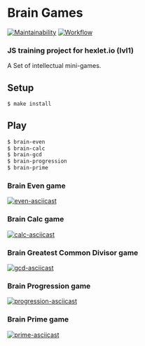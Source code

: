 # Brain Games 
[![Maintainability](https://api.codeclimate.com/v1/badges/596d7302d0fa53f61ae1/maintainability)](https://codeclimate.com/github/timursus/frontend-project-lvl1/maintainability)
[![Workflow](https://github.com/timursus/frontend-project-lvl1/workflows/Node%20CI/badge.svg)](https://github.com/timursus/frontend-project-lvl1/actions)

### JS training project for hexlet.io (lvl1)

A Set of intellectual mini-games.

## Setup

```sh
$ make install
```

## Play

```sh
$ brain-even
$ brain-calc
$ brain-gcd
$ brain-progression
$ brain-prime
```

### Brain Even game
[![even-asciicast](https://asciinema.org/a/J1tUXXVE58NfQytKvSNUhJTEv.svg)](https://asciinema.org/a/J1tUXXVE58NfQytKvSNUhJTEv)

### Brain Calc game
[![calc-asciicast](https://asciinema.org/a/hcyhwNRCgUZPk1cEquO13Iu1G.svg)](https://asciinema.org/a/hcyhwNRCgUZPk1cEquO13Iu1G)

### Brain Greatest Common Divisor game
[![gcd-asciicast](https://asciinema.org/a/KFU3OsT7WN5JjW5XDdOR26Beo.svg)](https://asciinema.org/a/KFU3OsT7WN5JjW5XDdOR26Beo)

### Brain Progression game
[![progression-asciicast](https://asciinema.org/a/t4XXp8S2xOi20v6vqpRciD8AK.svg)](https://asciinema.org/a/t4XXp8S2xOi20v6vqpRciD8AK)

### Brain Prime game
[![prime-asciicast](https://asciinema.org/a/LvE5nKqkxSzUjMb8YOtDERf3r.svg)](https://asciinema.org/a/LvE5nKqkxSzUjMb8YOtDERf3r)